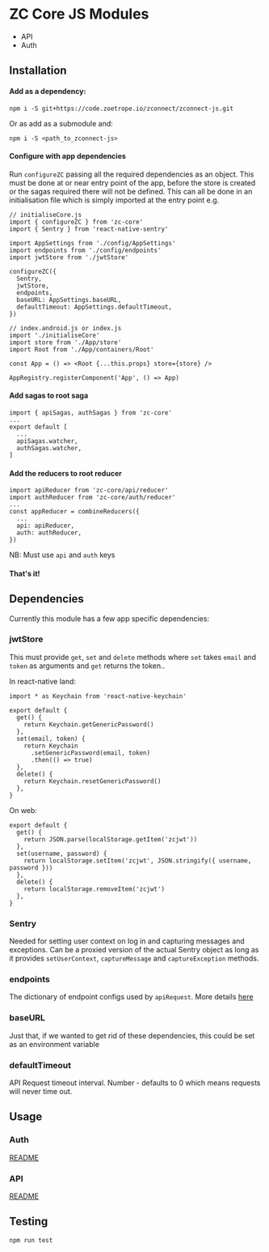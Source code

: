 # ZC Core JS Modules

- API
- Auth

## Installation

#### Add as a dependency:

`npm i -S git+https://code.zoetrope.io/zconnect/zconnect-js.git`

Or as add as a submodule and:

`npm i -S <path_to_zconnect-js>`

#### Configure with app dependencies

Run `configureZC` passing all the required dependencies as an object. This must be done at or near entry point of the app, before the store is created or the sagas required there will not be defined. This can all be done in an initialisation file which is simply imported at the entry point e.g.

```
// initialiseCore.js
import { configureZC } from 'zc-core'
import { Sentry } from 'react-native-sentry'

import AppSettings from './config/AppSettings'
import endpoints from './config/endpoints'
import jwtStore from './jwtStore'

configureZC({
  Sentry,
  jwtStore,
  endpoints,
  baseURL: AppSettings.baseURL,
  defaultTimeout: AppSettings.defaultTimeout,
})
```
```
// index.android.js or index.js
import './initialiseCore'
import store from './App/store'
import Root from './App/containers/Root'

const App = () => <Root {...this.props} store={store} />

AppRegistry.registerComponent('App', () => App)
```

#### Add sagas to root saga
```
import { apiSagas, authSagas } from 'zc-core'
...
export default [
  ...
  apiSagas.watcher,
  authSagas.watcher,
]
```

#### Add the reducers to root reducer
```
import apiReducer from 'zc-core/api/reducer'
import authReducer from 'zc-core/auth/reducer'
...
const appReducer = combineReducers({
  ...
  api: apiReducer,
  auth: authReducer,
})
```
NB: Must use `api` and `auth` keys

#### That's it!


## Dependencies

Currently this module has a few app specific dependencies:

### jwtStore

This must provide `get`, `set` and `delete` methods where `set` takes `email` and `token` as arguments and `get` returns the token..

In react-native land:
```
import * as Keychain from 'react-native-keychain'

export default {
  get() {
    return Keychain.getGenericPassword()
  },
  set(email, token) {
    return Keychain
      .setGenericPassword(email, token)
      .then(() => true)
  },
  delete() {
    return Keychain.resetGenericPassword()
  },
}
```

On web:
```
export default {
  get() {
    return JSON.parse(localStorage.getItem('zcjwt'))
  },
  set(username, password) {
    return localStorage.setItem('zcjwt', JSON.stringify({ username, password }))
  },
  delete() {
    return localStorage.removeItem('zcjwt')
  },
}
```

### Sentry

Needed for setting user context on log in and capturing messages and exceptions. Can be a proxied version of the actual Sentry object as long as it provides `setUserContext`, `captureMessage` and `captureException` methods.

### endpoints

The dictionary of endpoint configs used by `apiRequest`. More details [here](./api/README.md)

### baseURL

Just that, if we wanted to get rid of these dependencies, this could be set as an environment variable

### defaultTimeout

API Request timeout interval. Number - defaults to 0 which means requests will never time out.

## Usage

### Auth

[README](./auth/README.md)

### API

[README](./api/README.md)

## Testing

`npm run test`
